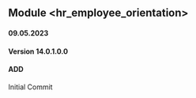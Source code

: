 ## Module <hr_employee_orientation>

#### 09.05.2023
#### Version 14.0.1.0.0
#### ADD
Initial Commit

